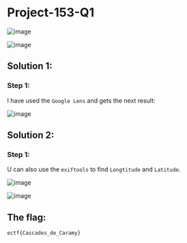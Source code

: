 <h1>Project-153-Q1</h1>

![image](https://github.com/user-attachments/assets/66428a67-c6c4-4e65-bef0-de92ef94d436)

![image](https://github.com/user-attachments/assets/da07b2ca-0db6-4eb7-b9f6-b079ac7e39b1)

<h2>Solution 1: </h2>

<h3>Step 1:</h3>

I have used the ```Google Lens``` and gets the next result: 

![image](https://github.com/user-attachments/assets/137b751f-7259-47a9-877e-eb896b52d2ed)

<h2>Solution 2: </h2>

<h3>Step 1:</h3>

U can also use the ```exiftools``` to find ```Longtitude``` and ```Latitude```. 

![image](https://github.com/user-attachments/assets/2d6804d4-686c-4c21-bedf-e68f677e7235)

![image](https://github.com/user-attachments/assets/85cc3488-739e-4b1e-aaa8-1d122ab7bab1)

<h2>The flag:</h2>

```ectf{Cascades_de_Caramy}```
